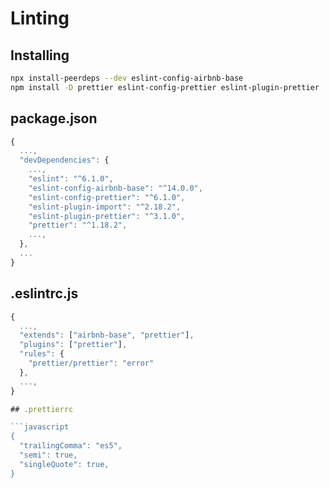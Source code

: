 # Linting

## Installing

```bash
npx install-peerdeps --dev eslint-config-airbnb-base
npm install -D prettier eslint-config-prettier eslint-plugin-prettier
```

## package.json

```javascript
{
  ...,
  "devDependencies": {
    ...,
    "eslint": "^6.1.0",
    "eslint-config-airbnb-base": "^14.0.0",
    "eslint-config-prettier": "^6.1.0",
    "eslint-plugin-import": "^2.18.2",
    "eslint-plugin-prettier": "^3.1.0",
    "prettier": "^1.18.2",
    ...,
  },
  ...
}
```

## .eslintrc.js

```javascript
{
  ...,
  "extends": ["airbnb-base", "prettier"],
  "plugins": ["prettier"],
  "rules": {
    "prettier/prettier": "error"
  },
  ...,
}

## .prettierrc

```javascript
{
  "trailingComma": "es5",
  "semi": true,
  "singleQuote": true,
}
```
